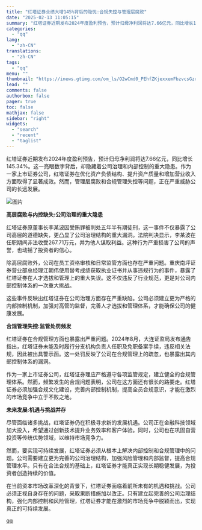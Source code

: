```yaml
---
title: "红塔证券业绩大增145%背后的隐忧:合规失控与管理层腐败"
date: "2025-02-13 11:05:15"
summary: "红塔证券近期发布2024年度盈利预告，预计归母净利润将达7.66亿元，同比增长145.34%。这一亮..."
categories:
  - "qq"
lang:
  - "zh-CN"
translations:
  - "zh-CN"
tags:
  - "qq"
menu: ""
thumbnail: "https://inews.gtimg.com/om_ls/O2wCmd0_PEhfZKjexxemFbzvcsGzrrgPzy9Y4PyZiCw9gAA_640360/0"
lead: ""
comments: false
authorbox: false
pager: true
toc: false
mathjax: false
sidebar: "right"
widgets:
  - "search"
  - "recent"
  - "taglist"
---
```


红塔证券近期发布2024年度盈利预告，预计归母净利润将达7.66亿元，同比增长145.34%。这一亮眼数字背后，却隐藏着公司治理和内部控制的重大隐患。作为一家上市证券公司，红塔证券在优化资产负债结构、提升资产质量和增加营业收入方面取得了显著成效。然而，管理层腐败和合规管理失控等问题，正在严重威胁公司的长远发展。

![图片](https://inews.gtimg.com/om_bt/O2n0P7NamTVKar6Ww8AOmPHuugEl27zL1xQQOjA7zsLnQAA/641)

**高层腐败与内控缺失:公司治理的重大隐患**

红塔证券原董事长李某波因受贿罪被判处五年半有期徒刑，这一事件不仅暴露了公司高层的道德缺失，更凸显了公司治理结构的重大漏洞。法院判决显示，李某波在任职期间非法收受267.71万元，并为他人谋取利益。这种行为严重损害了公司的声誉，也动摇了投资者的信心。

除高层腐败外，公司在员工资格审核和日常监管方面也存在严重问题。重庆南坪证券营业部总经理江朝伟使用替考成绩获取执业证书并从事违规行为的事件，暴露了红塔证券在人才选拔和管理上的重大失误。这不仅违反了行业规范，更是对公司内部控制体系的一次重大挑战。

这些事件反映出红塔证券在公司治理方面存在严重缺陷。公司必须建立更为严格的内部控制机制，加强对高管的监督，完善人才选拔和管理体系，才能确保公司的健康发展。

**合规管理失控:监管处罚频发**

红塔证券在合规管理方面也暴露出严重问题。2024年8月，大连证监局发布通告指出，红塔证券未能及时履行分支机构负责人任职及免职备案手续，违反相关法规，因此被出具警示函。这一处罚反映了公司在合规管理上的疏忽，也暴露出其内部控制体系的漏洞。

作为一家上市证券公司，红塔证券理应严格遵守各项监管规定，建立健全的合规管理体系。然而，频繁发生的合规问题表明，公司在这方面还有很长的路要走。红塔证券必须加强合规文化建设，完善内部控制机制，提高全员合规意识，才能在激烈的市场竞争中立于不败之地。

**未来发展:机遇与挑战并存**

尽管面临诸多挑战，红塔证券仍在积极寻求新的发展机遇。公司正在金融科技领域加大投入，希望通过创新技术提升业务效率和客户体验。同时，公司也在巩固自营投资等传统优势领域，以维持市场竞争力。

然而，要实现可持续发展，红塔证券必须从根本上解决内部控制和合规管理中的问题。公司需要建立更为完善的公司治理结构，加强风险管理和内部监督，提高合规管理水平。只有在合法合规的基础上，红塔证券才能真正实现长期稳健发展，为投资者创造持续的价值。

在当前资本市场改革深化的背景下，红塔证券面临着前所未有的机遇和挑战。公司必须正视自身存在的问题，采取果断措施加以改正。只有建立起完善的公司治理结构，强化内部控制和风险管理，红塔证券才能在激烈的市场竞争中脱颖而出，实现真正的可持续发展。

[qq](https://new.qq.com/rain/a/20250213A033DK00)
